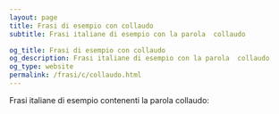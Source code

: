 ```yaml
---
layout: page
title: Frasi di esempio con collaudo 
subtitle: Frasi italiane di esempio con la parola  collaudo

og_title: Frasi di esempio con collaudo 
og_description: Frasi italiane di esempio con la parola  collaudo
og_type: website
permalink: /frasi/c/collaudo.html
---
```


Frasi italiane di esempio contenenti la parola collaudo:


